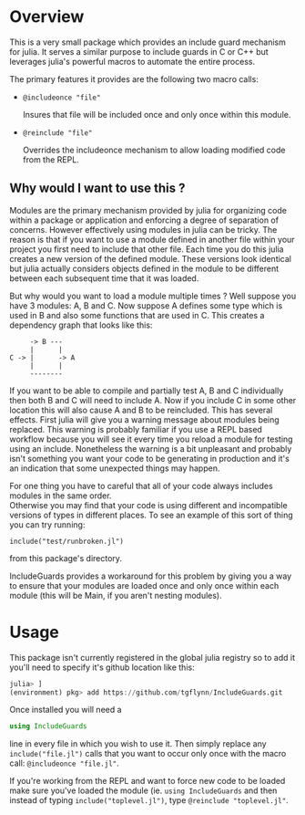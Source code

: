Overview
========

This is a very small package which provides an include guard mechanism for julia.
It serves a similar purpose to include guards in C or C++ but leverages julia's 
powerful macros to automate the entire process.

The primary features it provides are the following two macro calls:

 * `@includeonce "file"`

    Insures that file will be included once and only once within this module.

 * `@reinclude "file"`
   
    Overrides the includeonce mechanism to allow loading modified code from the REPL.

Why would I want to use this ?
------------------------------

Modules are the primary mechanism provided by julia for organizing code within a package
or application and enforcing a degree of separation of concerns.  However effectively using modules
in julia can be tricky.  The reason is that if you want to use a module defined in another file
within your project you first need to include that other file.  Each time you do this julia creates a 
new version of the defined module.  These versions look identical but julia actually considers objects
defined in the module to be different between each subsequent time that it was loaded.

But why would you want to load a module multiple times ?  Well suppose you have 3 modules: A, B and C.
Now suppose A defines some type which is used in B and also some functions that are used in C.  This
creates a dependency graph that looks like this:

         -> B ---
         |      |
    C -> |      -> A
         |      |
         --------

If you want to be able to compile and partially test A, B and C individually then both B and C will
need to include A.  Now if you include C in some other location this will also cause A and B to be
reincluded.  This has several effects.  First julia will give you a warning message about modules 
being replaced.  This warning is probably familiar if you use a REPL based workflow because you will
see it every time you reload a module for testing using an include.  Nonetheless the warning is a bit 
unpleasant and probably isn't something you want your code to be generating in production and it's
an indication that some unexpected things may happen.

For one thing you have to careful that all of your code always includes modules in the same order.  
Otherwise you may find that your code is using different and incompatible versions of types in different
places.  To see an example of this sort of thing you can try running: 

```include("test/runbroken.jl")```

from this package's directory.

IncludeGuards provides a workaround for this problem by giving you a way to ensure that your modules are 
loaded once and only once within each module (this will be Main, if you aren't nesting modules).

Usage
=====

This package isn't currently registered in the global julia registry so to add it you'll need to specify
it's github location like this:

```julia
julia> ]
(environment) pkg> add https://github.com/tgflynn/IncludeGuards.git
```

Once installed you will need a 

```julia
using IncludeGuards
```

line in every file in which you wish to use it.  Then simply replace any `include("file.jl")` calls that you want to occur
only once with the macro call: `@includeonce "file.jl"`.

If you're working from the REPL and want to force new code to be loaded make sure you've loaded the module 
(ie. `using IncludeGuards` and then instead of typing `include("toplevel.jl")`, type `@reinclude "toplevel.jl"`.
